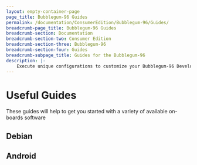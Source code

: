 ```yaml
---
layout: empty-container-page
page_title: Bubblegum-96 Guides
permalink: /documentation/ConsumerEdition/Bubblegum-96/Guides/
breadcrumb-page_title: Bubblegum-96 Guides
breadcrumb-section: Documentation
breadcrumb-section-two: Consumer Edition
breadcrumb-section-three: Bubblegum-96
breadcrumb-section-four: Guides
breadcrumb-subpage_title: Guides for the Bubblegum-96
description: |-
    Execute unique configurations to customize your Bubblegum-96 Development Board experience.
---
```

# Useful Guides

These guides will help to get you started with a variety of available on-boards software

## Debian

## Android
